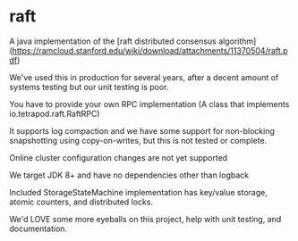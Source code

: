 raft
====

A java implementation of the [raft distributed consensus algorithm] (https://ramcloud.stanford.edu/wiki/download/attachments/11370504/raft.pdf)

We've used this in production for several years, after a decent amount of systems testing but our unit testing is poor.

You have to provide your own RPC implementation (A class that implements io.tetrapod.raft.RaftRPC) 

It supports log compaction and we have some support for non-blocking snapshotting using copy-on-writes, but this is not tested or complete.

Online cluster configuration changes are not yet supported

We target JDK 8+ and have no dependencies other than logback

Included StorageStateMachine implementation has key/value storage, atomic counters, and distributed locks.

We'd LOVE some more eyeballs on this project, help with unit testing, and documentation.
